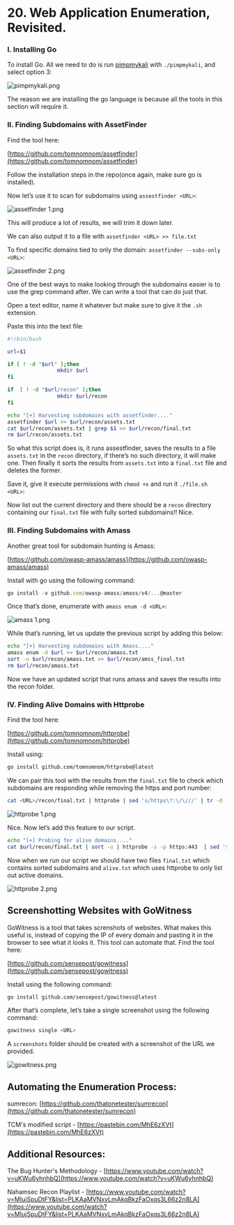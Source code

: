 # 20. Web Application Enumeration, Revisited.

### I. Installing Go

To install Go. All we need to do is run [pimpmykali](https://github.com/Dewalt-arch/pimpmykali) with `./pimpmykali`, and select option 3:

![pimpmykali.png](20%20Web%20Application%20Enumeration,%20Revisited%20bfecbe21ba6b4faeb558d14d84e57a30/pimpmykali.png)

The reason we are installing the go language is because all the tools in this section will require it.

### II. Finding Subdomains with AssetFinder

Find the tool here: 

[https://github.com/tomnomnom/assetfinder](https://github.com/tomnomnom/assetfinder)

Follow the installation steps in the repo(once again, make sure go is installed).

Now let’s use it to scan for subdomains using `assestfinder <URL>`:

![assetfinder 1.png](20%20Web%20Application%20Enumeration,%20Revisited%20bfecbe21ba6b4faeb558d14d84e57a30/assetfinder_1.png)

This will produce a lot of results, we will trim it down later.

We can also output it to a file with `assetfinder <URL> >> file.txt`

To find specific domains tied to only the domain: `assetfinder --subs-only <URL>`:

![assetfinder 2.png](20%20Web%20Application%20Enumeration,%20Revisited%20bfecbe21ba6b4faeb558d14d84e57a30/assetfinder_2.png)

One of the best ways to make looking through the subdomains easier is to use the grep command after. We can write a tool that can do just that.

Open a text editor, name it whatever but make sure to give it the `.sh` extension.

Paste this into the text file:

```bash
#!/bin/bash

url=$1

if [ ! -d "$url" ];then
				mkdir $url
fi

if  [ ! -d "$url/recon" ];then
				mkdir $url/recon
fi

echo "[+] Harvesting subdomains with assetfinder...."
assetfinder $url >> $url/recon/assets.txt
cat $url/recon/assets.txt | grep $1 >> $url/recon/final.txt
rm $url/recon/assets.txt
```

So what this script does is, it runs assestfinder, saves the results to a file `assets.txt` in the `recon` directory, if there’s no such directory, it will make one. Then finally it sorts the results from `assets.txt` into a `final.txt` file and deletes the former.

Save it, give it execute permissions with `chmod +x` and run it `./file.sh <URL>`:

Now list out the current directory and there should be a `recon` directory containing our `final.txt` file with fully sorted subdomains!! Nice.

### III. Finding Subdomains with Amass

Another great tool for subdomain hunting is Amass: 

[https://github.com/owasp-amass/amass](https://github.com/owasp-amass/amass)

Install with go using the following command:

```jsx
go install -v github.com/owasp-amass/amass/v4/...@master
```

Once that’s done, enumerate with `amass enum -d <URL>`:

![amass 1.png](20%20Web%20Application%20Enumeration,%20Revisited%20bfecbe21ba6b4faeb558d14d84e57a30/amass_1.png)

While that’s running, let us update the previous script by adding this below:

```bash
echo "[+] Harvesting subdomains with Amass...."
amass enum -d $url >> $url/recon/amass.txt
sort -u $url/recon/amass.txt >> $url/recon/amss_final.txt
rm $url/recon/amass.txt
```

Now we have an updated script that runs amass and saves the results into the recon folder.

### IV. Finding Alive Domains with Httprobe

Find the tool here: 

[https://github.com/tomnomnom/httprobe](https://github.com/tomnomnom/httprobe)

Install using: 

```bash
go install github.com/tomnomnom/httprobe@latest
```

We can pair this tool with the results from the `final.txt` file to check which subdomains are responding while removing the https and port number:

```bash
cat <URL>/recon/final.txt | httprobe | sed 's/https\?:\/\///' | tr -d ':443'
```

![httprobe 1.png](20%20Web%20Application%20Enumeration,%20Revisited%20bfecbe21ba6b4faeb558d14d84e57a30/httprobe_1.png)

Nice. Now let’s add this feature to our script.

```bash
echo "[+] Probing for alive domains...."
cat $url/recon/final.txt | sort -u | httprobe -s -p https:443  | sed 's/https\?:\/\///' | tr -d ':443' >> $url/recon/alive.txt

```

Now when we run our script we should have two files `final.txt` which contains sorted subdomains and `alive.txt` which uses httprobe to only list out active domains.

![httprobe 2.png](20%20Web%20Application%20Enumeration,%20Revisited%20bfecbe21ba6b4faeb558d14d84e57a30/httprobe_2.png)

## Screenshotting Websites with GoWitness

GoWitness is a tool that takes screnshots of websites. What makes this useful is, instead of copying the IP of every domain and pasting it in the browser to see what it looks it. This tool can automate that. Find the tool here:

[https://github.com/sensepost/gowitness](https://github.com/sensepost/gowitness)

Install using the following command:

```bash
go install github.com/sensepost/gowitness@latest
```

After that’s complete, let’s take a single screenshot using the following command:

```bash
gowitness single <URL>
```

A `screenshots` folder should be created with a screenshot of the URL we provided.

![gowitness.png](20%20Web%20Application%20Enumeration,%20Revisited%20bfecbe21ba6b4faeb558d14d84e57a30/gowitness.png)

## Automating the Enumeration Process:

sumrecon: [https://github.com/thatonetester/sumrecon](https://github.com/thatonetester/sumrecon)

TCM's modified script - [https://pastebin.com/MhE6zXVt](https://pastebin.com/MhE6zXVt)

## Additional Resources:

The Bug Hunter's Methodology - [https://www.youtube.com/watch?v=uKWu6yhnhbQ](https://www.youtube.com/watch?v=uKWu6yhnhbQ)

Nahamsec Recon Playlist - [https://www.youtube.com/watch?v=MIujSpuDtFY&list=PLKAaMVNxvLmAkqBkzFaOxqs3L66z2n8LA](https://www.youtube.com/watch?v=MIujSpuDtFY&list=PLKAaMVNxvLmAkqBkzFaOxqs3L66z2n8LA)